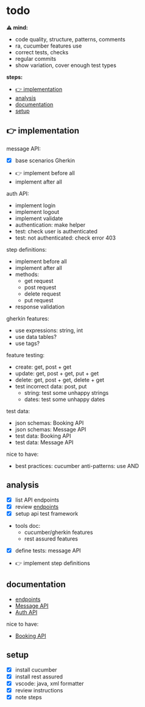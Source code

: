 # todo

**⚠️ mind:**
- code quality, structure, patterns, comments
- ra, cucumber features use
- correct tests, checks
- regular commits
- show variation, cover enough test types

**steps:**
- [👉 implementation](#-implementation)
- [analysis](#analysis)
- [documentation](#documentation)
- [setup](#setup)

## 👉 implementation

message API:
- [x] base scenarios Gherkin
- 👉 implement before all
- implement after all

auth API:
- implement login
- implement logout
- implement validate
- authentication: make helper
- test: check user is authenticated
- test: not authenticated: check error 403

step definitions:
- implement before all
- implement after all
- methods:
  - get request
  - post request
  - delete request
  - put request
- response validation

gherkin features:
- use expressions: string, int
- use data tables?
- use tags?

feature testing:
- create: get, post + get
- update: get, post + get, put + get
- delete: get, post + get, delete + get
- test incorrect data: post, put
  - string: test some unhappy strings
  - dates: test some unhappy dates

test data:
- json schemas: Booking API
- json schemas: Message API
- test data: Booking API
- test data: Message API

nice to have:
- best practices: cucumber anti-patterns: use AND

## analysis
- [x] list API endpoints
- [x] review [endpoints](doc/endpoints.md)
- [x] setup api test framework
- tools doc:
  - cucumber/gherkin features
  - rest assured features
- [x] define tests: message API
- 👉 implement step definitions

## documentation
- [endpoints](doc/endpoints.md)
- [Message API](doc/api.message.md)
- [Auth API](doc/api.auth.md)

nice to have:
- [Booking API](doc/api.booking.md)

## setup
- [x] install cucumber
- [x] install rest assured
- [x] vscode: java, xml formatter
- [x] review instructions
- [x] note steps

